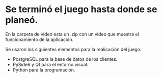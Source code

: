 
# Se terminó el juego hasta donde se planeó.

En la carpeta de video esta un .zip con un video que muestra el funcionamiento de la aplicación. 

Se usaron los siguientes elementos para la realicación del juego:
- PostgreSQL para la base de datos de los clientes.
- PySide6 y Qt para el entorno visual.
- Python para la programación.
